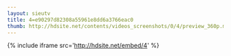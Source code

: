 ```yaml
---
layout: sieutv
title: 4=e90297d82308a55961e8dd6a3766eac0
thumb: http://hdsite.net/contents/videos_screenshots/0/4/preview_360p.mp4.jpg
---
```

{% include iframe src='http://hdsite.net/embed/4' %}

